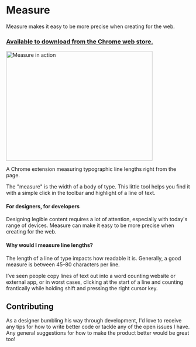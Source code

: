 # Measure

Measure makes it easy to be more precise when creating for the web.

### [Available to download from the Chrome web store.](https://chrome.google.com/webstore/detail/measure/bbompmbliibpeaaloikpoahdokhjdmeg)

<img src="/images%20for%20chrome%20web%20store/measure-video.gif" alt="Measure in action" width="400" height="300" />

A Chrome extension measuring typographic line lengths right from the page.

The "measure" is the width of a body of type. This little tool helps you find it with a simple click in the toolbar and highlight of a line of text.

#### For designers, for developers

Designing legible content requires a lot of attention, especially with today's range of devices. Measure can make it easy to be more precise when creating for the web.

#### Why would I measure line lengths?

The length of a line of type impacts how readable it is. Generally, a good measure is between 45–80 characters per line.

I’ve seen people copy lines of text out into a word counting website or external app, or in worst cases, clicking at the start of a line and counting frantically while holding shift and pressing the right cursor key.

## Contributing
As a designer bumbling his way through development, I'd love to receive any tips for how to write better code or tackle any of the open issues I have. Any general suggestions for how to make the product better would be great too!

